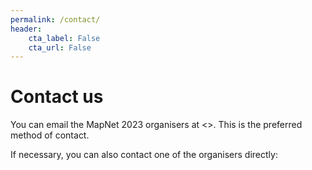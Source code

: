 ```yaml
---
permalink: /contact/
header:
    cta_label: False
    cta_url: False
---
```


<span></span>

# Contact us

You can email the MapNet 2023 organisers at <>. This is the preferred method of contact.

If necessary, you can also contact one of the organisers directly:





